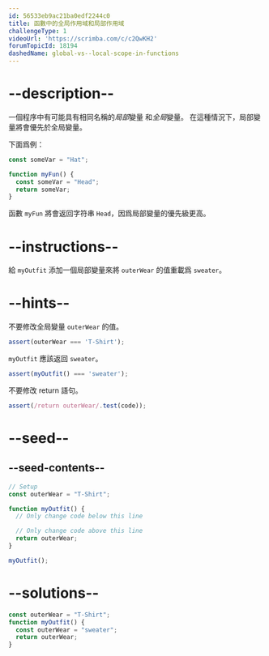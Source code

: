 ```yaml
---
id: 56533eb9ac21ba0edf2244c0
title: 函數中的全局作用域和局部作用域
challengeType: 1
videoUrl: 'https://scrimba.com/c/c2QwKH2'
forumTopicId: 18194
dashedName: global-vs--local-scope-in-functions
---
```


# --description--

一個程序中有可能具有相同名稱的<dfn>局部</dfn>變量 和<dfn>全局</dfn>變量。 在這種情況下，局部變量將會優先於全局變量。

下面爲例：

```js
const someVar = "Hat";

function myFun() {
  const someVar = "Head";
  return someVar;
}
```

函數 `myFun` 將會返回字符串 `Head`，因爲局部變量的優先級更高。

# --instructions--

給 `myOutfit` 添加一個局部變量來將 `outerWear` 的值重載爲 `sweater`。

# --hints--

不要修改全局變量 `outerWear` 的值。

```js
assert(outerWear === 'T-Shirt');
```

`myOutfit` 應該返回 `sweater`。

```js
assert(myOutfit() === 'sweater');
```

不要修改 return 語句。

```js
assert(/return outerWear/.test(code));
```

# --seed--

## --seed-contents--

```js
// Setup
const outerWear = "T-Shirt";

function myOutfit() {
  // Only change code below this line

  // Only change code above this line
  return outerWear;
}

myOutfit();
```

# --solutions--

```js
const outerWear = "T-Shirt";
function myOutfit() {
  const outerWear = "sweater";
  return outerWear;
}
```

